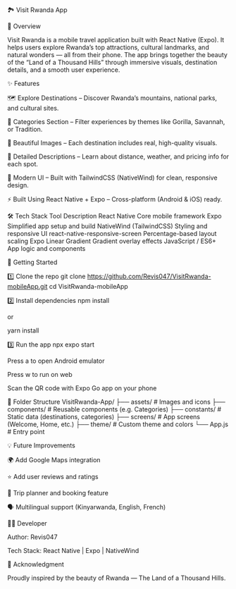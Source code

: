 🏞️ Visit Rwanda App

📱 Overview

Visit Rwanda is a mobile travel application built with React Native (Expo).
It helps users explore Rwanda’s top attractions, cultural landmarks, and natural wonders — all from their phone. The app brings together the beauty of the “Land of a Thousand Hills” through immersive visuals, destination details, and a smooth user experience.

✨ Features

🗺️ Explore Destinations – Discover Rwanda’s mountains, national parks, and cultural sites.

🧭 Categories Section – Filter experiences by themes like Gorilla, Savannah, or Tradition.

📸 Beautiful Images – Each destination includes real, high-quality visuals.

💬 Detailed Descriptions – Learn about distance, weather, and pricing info for each spot.

🎨 Modern UI – Built with TailwindCSS (NativeWind) for clean, responsive design.

⚡ Built Using React Native + Expo – Cross-platform (Android & iOS) ready.

🛠️ Tech Stack
Tool	Description
React Native	Core mobile framework
Expo	Simplified app setup and build
NativeWind (TailwindCSS)	Styling and responsive UI
react-native-responsive-screen	Percentage-based layout scaling
Expo Linear Gradient	Gradient overlay effects
JavaScript / ES6+	App logic and components


  
🚀 Getting Started


1️⃣ Clone the repo
git clone https://github.com/Revis047/VisitRwanda-mobileApp.git
cd VisitRwanda-mobileApp

2️⃣ Install dependencies
npm install


or

yarn install

3️⃣ Run the app
npx expo start


Press a to open Android emulator

Press w to run on web

Scan the QR code with Expo Go app on your phone

📂 Folder Structure
VisitRwanda-App/
├── assets/                # Images and icons
├── components/            # Reusable components (e.g. Categories)
├── constants/             # Static data (destinations, categories)
├── screens/               # App screens (Welcome, Home, etc.)
├── theme/                 # Custom theme and colors
└── App.js                 # Entry point

💡 Future Improvements

🌍 Add Google Maps integration

⭐ Add user reviews and ratings

📅 Trip planner and booking feature

🗣️ Multilingual support (Kinyarwanda, English, French)

👨‍💻 Developer

Author: Revis047

Tech Stack: React Native | Expo | NativeWind

🖤 Acknowledgment

Proudly inspired by the beauty of Rwanda — The Land of a Thousand Hills.
